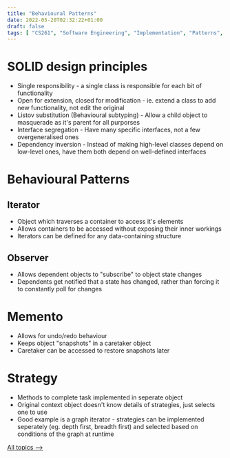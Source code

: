 ```yaml
---
title: "Behavioural Patterns"
date: 2022-05-20T02:32:22+01:00
draft: false
tags: [ "CS261", "Software Engineering", "Implementation", "Patterns", "Notes" ]
---
```

# SOLID design principles
- Single responsibility - a single class is responsible for each bit of functionality
- Open for extension, closed for modification - ie. extend a class to add new functionality, not edit the original
- Listov substitution (Behavioural subtyping) - Allow a child object to masquerade as it's parent for all purporses
- Interface segregation - Have many specific interfaces, not a few overgeneralised ones
- Dependency inversion - Instead of making high-level classes depend on low-level ones, have them both depend on well-defined interfaces

# Behavioural Patterns

## Iterator
- Object which traverses a container to access it's elements
- Allows containers to be accessed without exposing their inner workings
- Iterators can be defined for any data-containing structure

## Observer
- Allows dependent objects to "subscribe" to object state changes
- Dependents get notified that a state has changed, rather than forcing it to constantly poll for changes

# Memento
- Allows for undo/redo behaviour
- Keeps object "snapshots" in a caretaker object
- Caretaker can be accessed to restore snapshots later

# Strategy
- Methods to complete task implemented in seperate object
- Original context object doesn't know details of strategies, just selects one to use
- Good example is a graph iterator - strategies can be implemented seperately (eg. depth first, breadth first) and selected based on conditions of the graph at runtime

[All topics ⟶](/posts/cs261-index/)
